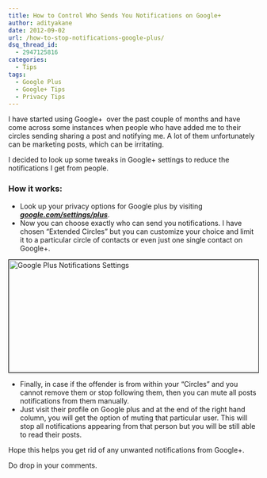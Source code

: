 ```yaml
---
title: How to Control Who Sends You Notifications on Google+
author: adityakane
date: 2012-09-02
url: /how-to-stop-notifications-google-plus/
dsq_thread_id:
  - 2947125816
categories:
  - Tips
tags:
  - Google Plus
  - Google+ Tips
  - Privacy Tips
---
```

I have started using Google+  over the past couple of months and have come across some instances when people who have added me to their circles sending sharing a post and notifying me. A lot of them unfortunately can be marketing posts, which can be irritating.

I decided to look up some tweaks in Google+ settings to reduce the notifications I get from people.

### How it works:

  * Look up your privacy options for Google plus by visiting ***<a href="https://www.google.com/settings/plus" onclick="_gaq.push(['_trackEvent', 'outbound-article', 'https://www.google.com/settings/plus', 'google.com/settings/plus']);" >google.com/settings/plus</a>***.
  * Now you can choose exactly who can send you notifications. I have chosen “Extended Circles” but you can customize your choice and limit it to a particular circle of contacts or even just one single contact on Google+.

<div>
  <a href="http://cdn.devilsworkshop.org/files/2012/09/Google_plus_notifications.png"><img class="alignnone size-full wp-image-61540" style="border: 1px solid black;" title="Google Plus Notifications Settings" src="http://cdn.devilsworkshop.org/files/2012/09/Google_plus_notifications.png" alt="Google Plus Notifications Settings" width="531" height="227" /></a>
</div>

  * Finally, in case if the offender is from within your “Circles” and you cannot remove them or stop following them, then you can mute all posts notifications from them manually.
  * Just visit their profile on Google plus and at the end of the right hand column, you will get the option of muting that particular user. This will stop all notifications appearing from that person but you will be still able to read their posts.

Hope this helps you get rid of any unwanted notifications from Google+.

Do drop in your comments.
